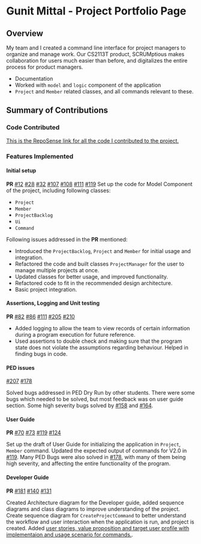 # Gunit Mittal - Project Portfolio Page

## Overview

My team and I created a command line interface for project managers to organize and manage work.
Our CS2113T product, SCRUMptious makes collaboration for users much easier than before, and digitalizes the entire
 process for product managers.
* Documentation 
* Worked with `model` and `logic` component of the application
* `Project` and `Member` related classes, and all commands relevant to these.
## Summary of Contributions

### Code Contributed
[This is the RepoSense link for all the code I contributed to the project.](https://nus-cs2113-ay2021s1.github.io/tp-dashboard/#breakdown=true&search=gmit22&sort=groupTitle&sortWithin=title&since=2020-09-27&timeframe=commit&mergegroup=&groupSelect=groupByRepos&checkedFileTypes=docs~functional-code~test-code~other&tabOpen=true&tabType=authorship&tabAuthor=gmit22&tabRepo=AY2021S1-CS2113T-F11-4%2Ftp%5Bmaster%5D&authorshipIsMergeGroup=false&authorshipFileTypes=docs~functional-code~test-code~other)

### Features Implemented

#### Initial setup
**PR** [#12](https://github.com/AY2021S1-CS2113T-F11-4/tp/pull/12) 
[#28](https://github.com/AY2021S1-CS2113T-F11-4/tp/pull/28)
[#32](https://github.com/AY2021S1-CS2113T-F11-4/tp/pull/32)
[#107](https://github.com/AY2021S1-CS2113T-F11-4/tp/pull/107)
[#108](https://github.com/AY2021S1-CS2113T-F11-4/tp/pull/108)
[#111](https://github.com/AY2021S1-CS2113T-F11-4/tp/pull/111)
[#119](https://github.com/AY2021S1-CS2113T-F11-4/tp/pull/119)
Set up the code for Model Component of the project, including following classes:
* `Project`
* `Member`
* `ProjectBacklog`
* `Ui`
* `Command` 

Following issues addressed in the **PR** mentioned:
* Introduced the `ProjectBacklog`, `Project` and `Member` for initial usage and integration.
* Refactored the code and built classes `ProjectManager` for the user to manage multiple projects at once. 
* Updated classes for better usage, and improved functionality. 
* Refactored code to fit in the recommended design architecture. 
* Basic project integration.
 
#### Assertions, Logging and Unit testing
**PR** [#82](https://github.com/AY2021S1-CS2113T-F11-4/tp/pull/82)
[#86](https://github.com/AY2021S1-CS2113T-F11-4/tp/pull/86)
[#111](https://github.com/AY2021S1-CS2113T-F11-4/tp/pull/111)
[#205](https://github.com/AY2021S1-CS2113T-F11-4/tp/pull/205)
[#210](https://github.com/AY2021S1-CS2113T-F11-4/tp/pull/210)

* Added logging to allow the team to view records of certain information
 during a program execution for future reference.
* Used assertions to double check and making sure that the program state does not violate the assumptions regarding
  behaviour. Helped in finding bugs in code.
  
#### PED issues
[#207](https://github.com/AY2021S1-CS2113T-F11-4/tp/pull/207)
[#178](https://github.com/AY2021S1-CS2113T-F11-4/tp/pull/178)

Solved bugs addressed in PED Dry Run by other students. There were some bugs which needed to be 
solved, but most feedback was on user guide section. Some high severity bugs solved by [#158](https://github.com/AY2021S1-CS2113T-F11-4/tp/issues/158)
and [#164](https://github.com/AY2021S1-CS2113T-F11-4/tp/issues/164).

#### User Guide
**PR** [#70](https://github.com/AY2021S1-CS2113T-F11-4/tp/pull/70)
[#73](https://github.com/AY2021S1-CS2113T-F11-4/tp/pull/73)
[#119](https://github.com/AY2021S1-CS2113T-F11-4/tp/pull/119)
[#124](https://github.com/AY2021S1-CS2113T-F11-4/tp/pull/124)

Set up the draft of User Guide for initializing the application in `Project`, `Member`
command. Updated the expected output of commands for V2.0 in 
[#119](https://github.com/AY2021S1-CS2113T-F11-4/tp/pull/119). 
Many PED Bugs were also solved in [#178](https://github.com/AY2021S1-CS2113T-F11-4/tp/pull/178), with many of them
 being high severity, and affecting the entire functionality of the program. 
 
 #### Developer Guide
 **PR** [#181](https://github.com/AY2021S1-CS2113T-F11-4/tp/pull/181)
 [#140](https://github.com/AY2021S1-CS2113T-F11-4/tp/pull/140)
 [#131](https://github.com/AY2021S1-CS2113T-F11-4/tp/pull/131)
 
 Created Architecture diagram for the Developer guide, added sequence diagrams and class diagrams to improve
 understanding of the project. Create sequence diagram for `CreateProjectCommand` to better understand the workflow
  and user interaction when the application is run, and project is created. Added [user stories, value proposition and 
  target user profile with implementaion and usage scenario for 
  commands.](https://github.com/AY2021S1-CS2113T-F11-4/tp/pull/140).
 






